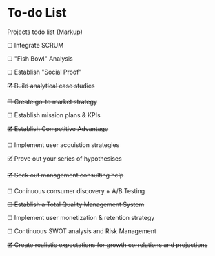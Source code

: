 # To-do List
Projects todo list (Markup)

☐ Integrate SCRUM

☐ "Fish Bowl" Analysis

☐ Establish "Social Proof"

~~🗹 Build analytical case studies~~

~~☐ Create go-to market strategy~~

☐ Establish mission plans & KPIs

~~🗹 Establish Competitive Advantage~~

☐ Implement user acquistion strategies

~~🗹 Prove out your series of hypothesises~~

~~🗹 Seek out management consulting help~~

☐ Coninuous consumer discovery + A/B Testing

~~☐ Establish a Total Quality Management System~~

☐ Implement user monetization & retention strategy

☐ Continuous SWOT analysis and Risk Management

~~🗹 Create realistic expectations for growth correlations and projections~~
